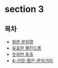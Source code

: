 # section 3

## 목차

- [회문 문자열](https://github.com/ichbinmin2/Algorythm/blob/main/Inflearn-Algorythm/sec3/1-회문문자열/1-회문문자열.md)
- [유효한 팰린드롬](https://github.com/ichbinmin2/Algorythm/blob/main/Inflearn-Algorythm/sec3/2-유효한-팰린드롬/2-유효한-팰린드롬.md)
- [숫자만 추출](https://github.com/ichbinmin2/Algorythm/blob/main/Inflearn-Algorythm/sec3/3-숫자만-추출/3-숫자만-추출.md)
- [4-가장-짧은-문자거리](https://github.com/ichbinmin2/Algorythm/blob/main/Inflearn-Algorythm/sec3/4-가장-짧은-문자거리/4-가장-짧은-문자거리.md)
